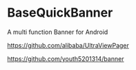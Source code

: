 # BaseQuickBanner
A multi function Banner for Android

https://github.com/alibaba/UltraViewPager

https://github.com/youth5201314/banner
